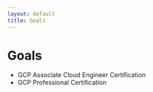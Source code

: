```yaml
---
layout: default
title: Goals
---
```


# Goals

- GCP Associate Cloud Engineer Certification
- GCP Professional Certification


